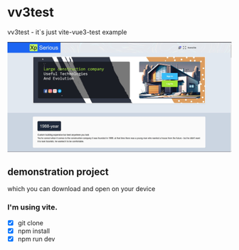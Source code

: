 # vv3test
vv3test - it`s just vite-vue3-test example 

![project xp-serious](https://github.com/Viacheslav1998/vv3test/raw/main/vv3t.jpg)
## demonstration project 
which you can download and open on your device 
### I'm using vite.

- [x] git clone
- [x] npm install
- [x] npm run dev